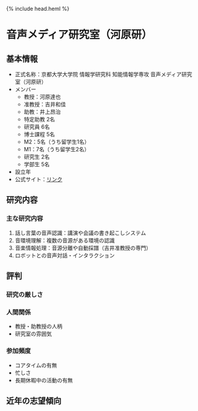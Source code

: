 {% include head.heml %}
# 音声メディア研究室（河原研）
## 基本情報
- 正式名称：京都大学大学院 情報学研究科 知能情報学専攻 音声メディア研究室（河原研）
- メンバー
  - 教授：河原達也
  - 准教授：吉井和佳
  - 助教：井上昂治
  - 特定助教 2名
  - 研究員 6名
  - 博士課程 5名
  - M2：5名（うち留学生1名）
  - M1：7名（うち留学生2名）
  - 研究生 2名
  - 学部生 5名
- 設立年
- 公式サイト：[リンク](http://sap.ist.i.kyoto-u.ac.jp)

## 研究内容
### 主な研究内容
1. 話し言葉の音声認識：講演や会議の書き起こしシステム
1. 音環境理解：複数の音源がある環境の認識
1. 音楽情報処理：音源分離や自動採譜（吉井准教授の専門）
1. ロボットとの音声対話・インタラクション

## 評判
### 研究の厳しさ
### 人間関係
- 教授・助教授の人柄
- 研究室の雰囲気
### 参加頻度
- コアタイムの有無
- 忙しさ
- 長期休暇中の活動の有無

## 近年の志望傾向